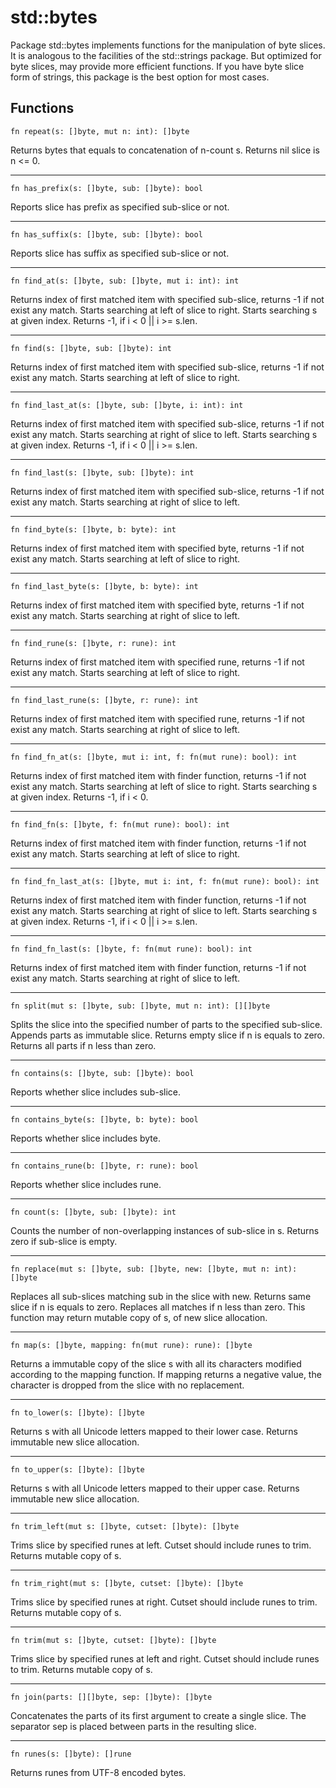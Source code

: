 # std::bytes

Package std::bytes implements functions for the manipulation of byte slices. It is analogous to the facilities of the std::strings package. But optimized for byte slices, may provide more efficient functions. If you have byte slice form of strings, this package is the best option for most cases.

## Functions

```jule
fn repeat(s: []byte, mut n: int): []byte
```
Returns bytes that equals to concatenation of n-count s.
Returns nil slice is n <= 0.

---

```jule
fn has_prefix(s: []byte, sub: []byte): bool
```
Reports slice has prefix as specified sub-slice or not.

---

```jule
fn has_suffix(s: []byte, sub: []byte): bool
```
Reports slice has suffix as specified sub-slice or not.

---

```jule
fn find_at(s: []byte, sub: []byte, mut i: int): int
```
Returns index of first matched item with specified sub-slice, returns -1 if not exist any match. Starts searching at left of slice to right. Starts searching s at given index. Returns -1, if i < 0 || i >= s.len.

---

```jule
fn find(s: []byte, sub: []byte): int
```
Returns index of first matched item with specified sub-slice, returns -1 if not exist any match. Starts searching at left of slice to right.

---

```jule
fn find_last_at(s: []byte, sub: []byte, i: int): int
```
Returns index of first matched item with specified sub-slice, returns -1 if not exist any match. Starts searching at right of slice to left. Starts searching s at given index. Returns -1, if i < 0 || i >= s.len.

---

```jule
fn find_last(s: []byte, sub: []byte): int
```
Returns index of first matched item with specified sub-slice, returns -1 if not exist any match. Starts searching at right of slice to left.

---

```jule
fn find_byte(s: []byte, b: byte): int
```
Returns index of first matched item with specified byte, returns -1 if not exist any match. Starts searching at left of slice to right.

---

```jule
fn find_last_byte(s: []byte, b: byte): int
```
Returns index of first matched item with specified byte, returns -1 if not exist any match. Starts searching at right of slice to left.

---

```jule
fn find_rune(s: []byte, r: rune): int
```
Returns index of first matched item with specified rune, returns -1 if not exist any match. Starts searching at left of slice to right.

---

```jule
fn find_last_rune(s: []byte, r: rune): int
```
Returns index of first matched item with specified rune, returns -1 if not exist any match. Starts searching at right of slice to left.

---

```jule
fn find_fn_at(s: []byte, mut i: int, f: fn(mut rune): bool): int
```
Returns index of first matched item with finder function, returns -1 if not exist any match. Starts searching at left of slice to right. Starts searching s at given index. Returns -1, if i < 0.

---

```jule
fn find_fn(s: []byte, f: fn(mut rune): bool): int
```
Returns index of first matched item with finder function, returns -1 if not exist any match. Starts searching at left of slice to right.

---

```jule
fn find_fn_last_at(s: []byte, mut i: int, f: fn(mut rune): bool): int
```
Returns index of first matched item with finder function, returns -1 if not exist any match. Starts searching at right of slice to left. Starts searching s at given index. Returns -1, if i < 0 || i >= s.len.

---

```jule
fn find_fn_last(s: []byte, f: fn(mut rune): bool): int
```
Returns index of first matched item with finder function, returns -1 if not exist any match. Starts searching at right of slice to left.

---

```jule
fn split(mut s: []byte, sub: []byte, mut n: int): [][]byte
```
Splits the slice into the specified number of parts to the specified sub-slice. Appends parts as immutable slice.
Returns empty slice if n is equals to zero. Returns all parts if n less than zero.

---

```jule
fn contains(s: []byte, sub: []byte): bool
```
Reports whether slice includes sub-slice.

---

```jule
fn contains_byte(s: []byte, b: byte): bool
```
Reports whether slice includes byte.

---

```jule
fn contains_rune(b: []byte, r: rune): bool
```
Reports whether slice includes rune.

---

```jule
fn count(s: []byte, sub: []byte): int
```
Counts the number of non-overlapping instances of sub-slice in s. Returns zero if sub-slice is empty.

---

```jule
fn replace(mut s: []byte, sub: []byte, new: []byte, mut n: int): []byte
```
Replaces all sub-slices matching sub in the slice with new. Returns same slice if n is equals to zero. Replaces all matches if n less than zero. This function may return mutable copy of s, of new slice allocation.

---

```jule
fn map(s: []byte, mapping: fn(mut rune): rune): []byte
```
Returns a immutable copy of the slice s with all its characters modified according to the mapping function. If mapping returns a negative value, the character is dropped from the slice with no replacement.

---

```jule
fn to_lower(s: []byte): []byte
```
Returns s with all Unicode letters mapped to their lower case. Returns immutable new slice allocation.

---

```jule
fn to_upper(s: []byte): []byte
```
Returns s with all Unicode letters mapped to their upper case. Returns immutable new slice allocation.

---

```jule
fn trim_left(mut s: []byte, cutset: []byte): []byte
```
Trims slice by specified runes at left. Cutset should include runes to trim. Returns mutable copy of s.

---

```jule
fn trim_right(mut s: []byte, cutset: []byte): []byte
```
Trims slice by specified runes at right. Cutset should include runes to trim. Returns mutable copy of s.

---

```jule
fn trim(mut s: []byte, cutset: []byte): []byte
```
Trims slice by specified runes at left and right. Cutset should include runes to trim. Returns mutable copy of s.

---

```jule
fn join(parts: [][]byte, sep: []byte): []byte
```
Concatenates the parts of its first argument to create a single slice. The separator sep is placed between parts in the resulting slice.

---

```jule
fn runes(s: []byte): []rune
```
Returns runes from UTF-8 encoded bytes.
